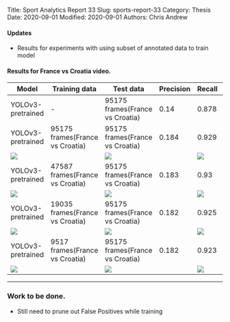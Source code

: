 Title: Sport Analytics Report 33
Slug: sports-report-33
Category: Thesis
Date: 2020-09-01
Modified: 2020-09-01
Authors: Chris Andrew

#### Updates
- Results for experiments with using subset of annotated data to train model

#### Results for France vs Croatia video.
<table class="table table-bordered table-hover">
  <thead>
    <tr class="header">
      <th>Model</th>
      <th>Training data</th>
      <th>Test data</th>
      <th>Precision</th>
      <th>Recall</th>
      <th>mAP</th>
    </tr>
  </thead>
  <tbody>
    <tr class="header">
    <td>YOLOv3-pretrained</td>
    <td>-</td>
    <td>95175 frames(France vs Croatia)</td>
    <td>0.14</td>
    <td>0.878</td>
    <td>0.682</td>
    </tr>
    <tr class="header">
    <td>YOLOv3-pretrained</td>
    <td>95175 frames(France vs Croatia)</td>
    <td>95175 frames(France vs Croatia)</td>
    <td>0.184</td>
    <td>0.929</td>
    <td>0.801</td>
    </tr>
    <tr>
      <td colspan="2"><img src='{filename}/images/yolo_100_val_loss.png'></td>
      <td colspan="2"><img src='{filename}/images/yolo_100_val_acc.png'></td>
      <td colspan="2"><img src='{filename}/images/yolo_100_train_loss.png'></td>
    </tr>
    <tr class="header">
    <td>YOLOv3-pretrained</td>
    <td>47587 frames(France vs Croatia)</td>
    <td>95175 frames(France vs Croatia)</td>
    <td>0.183</td>
    <td>0.93</td>
    <td>0.801</td>
    </tr>
    <tr>
      <td colspan="2"><img src='{filename}/images/yolo_50_val_loss.png'></td>
      <td colspan="2"><img src='{filename}/images/yolo_50_val_acc.png'></td>
      <td colspan="2"><img src='{filename}/images/yolo_50_train_loss.png'></td>
    </tr>
    <tr class="header">
    <td>YOLOv3-pretrained</td>
    <td>19035 frames(France vs Croatia)</td>
    <td>95175 frames(France vs Croatia)</td>
    <td>0.182</td>
    <td>0.925</td>
    <td>0.786</td>
    </tr>
    <tr>
      <td colspan="2"><img src='{filename}/images/yolo_20_val_loss.png'></td>
      <td colspan="2"><img src='{filename}/images/yolo_20_val_acc.png'></td>
      <td colspan="2"><img src='{filename}/images/yolo_20_train_loss.png'></td>
    </tr>
    <tr class="header">
    <td>YOLOv3-pretrained</td>
    <td>9517 frames(France vs Croatia)</td>
    <td>95175 frames(France vs Croatia)</td>
    <td>0.182</td>
    <td>0.923</td>
    <td>0.785</td>
    </tr>
    <tr>
      <td colspan="2"><img src='{filename}/images/yolo_10_val_loss.png'></td>
      <td colspan="2"><img src='{filename}/images/yolo_10_val_acc.png'></td>
      <td colspan="2"><img src='{filename}/images/yolo_10_train_loss.png'></td>
    </tr>
    </tbody>
</table>

-------
### Work to be done.
- Still need to prune out False Positives while training

